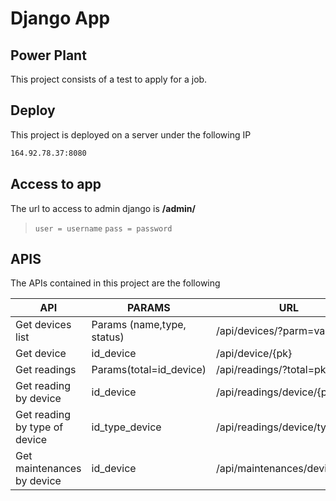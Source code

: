 # Django App
## Power Plant

This project consists of a test to apply for a job.

## Deploy
This project is deployed on a server under the following IP
```sh
164.92.78.37:8080
```

## Access to app
The url to access to admin django is **/admin/**
 >`user = username`
> `pass = password`

## APIS
The APIs contained in this project are the following

| API | PARAMS | URL |
| ------ | ------ | ------ |
| Get devices list | Params (name,type, status) | /api/devices/?parm=value |
| Get device | id_device  | /api/device/{pk} |
| Get readings| Params(total=id_device)  | /api/readings/?total=pk |
| Get reading by device | id_device | /api/readings/device/{pk} |
| Get reading by type of device | id_type_device| /api/readings/device/type/{pk} |
| Get maintenances by device | id_device| /api/maintenances/device/{pk} |

